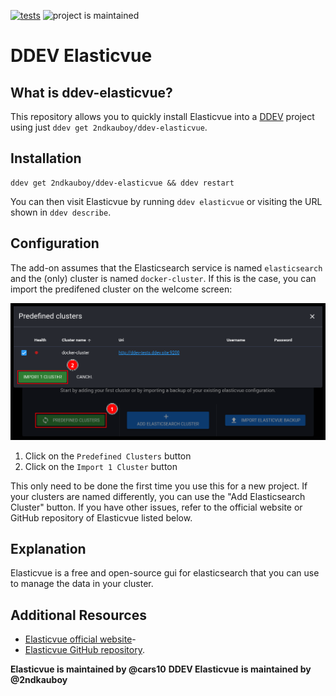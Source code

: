 [![tests](https://github.com/2ndkauboy/ddev-elasticvue/actions/workflows/tests.yml/badge.svg)](https://github.com/2ndkauboy/ddev-elasticvue/actions/workflows/tests.yml) ![project is maintained](https://img.shields.io/maintenance/yes/2024.svg)

# DDEV Elasticvue

## What is ddev-elasticvue?

This repository allows you to quickly install Elasticvue into a [DDEV](https://ddev.readthedocs.io) project using just `ddev get 2ndkauboy/ddev-elasticvue`.

## Installation

```
ddev get 2ndkauboy/ddev-elasticvue && ddev restart
```

You can then visit Elasticvue by running `ddev elasticvue` or visiting the URL shown in `ddev describe`.

## Configuration

The add-on assumes that the Elasticsearch service is named `elasticsearch` and the (only) cluster is named `docker-cluster`. If this is the case, you can import the predifened cluster on the welcome screen:

![Web-to-print settings menu](images/elasticvue-predefined-clusters-annotated.png)

1. Click on the `Predefined Clusters` button
2. Click on the `Import 1 Cluster` button

This only need to be done the first time you use this for a new project. If your clusters are named differently, you can use the "Add Elasticsearch Cluster" button. If you have other issues, refer to the official website or GitHub repository of Elasticvue listed below.


## Explanation

Elasticvue is a free and open-source gui for elasticsearch that you can use to manage the data in your cluster.

## Additional Resources

- [Elasticvue official website](https://elasticvue.com/)-
- [Elasticvue GitHub repository](https://github.com/cars10/elasticvue).

**Elasticvue is maintained by @cars10**
**DDEV Elasticvue is maintained by @2ndkauboy**
